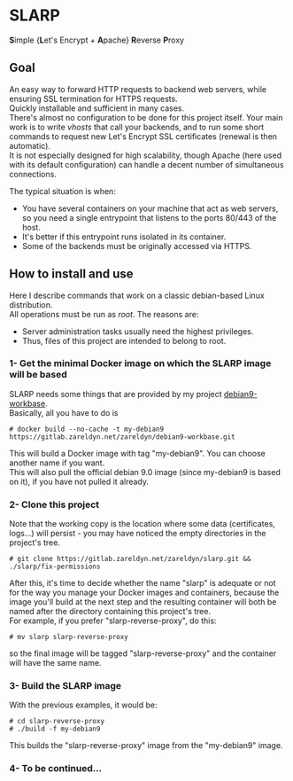 # SLARP
**S**imple {**L**et's Encrypt + **A**pache} **R**everse **P**roxy


## Goal

An easy way to forward HTTP requests to backend web servers, while ensuring SSL termination for HTTPS requests.  
Quickly installable and sufficient in many cases.  
There's almost no configuration to be done for this project itself. Your main work is to write *vhosts* that call your backends, and to run some short commands to request new Let's Encrypt SSL certificates (renewal is then automatic).  
It is not especially designed for high scalability, though Apache (here used with its default configuration) can handle a decent number of simultaneous connections.

The typical situation is when:
* You have several containers on your machine that act as web servers, so you need a single entrypoint that listens to the ports 80/443 of the host.
* It's better if this entrypoint runs isolated in its container.
* Some of the backends must be originally accessed via HTTPS.


## How to install and use

Here I describe commands that work on a classic debian-based Linux distribution.  
All operations must be run as *root*. The reasons are:
* Server administration tasks usually need the highest privileges.
* Thus, files of this project are intended to belong to root.

### 1- Get the minimal Docker image on which the SLARP image will be based

SLARP needs some things that are provided by my project [debian9-workbase](https://gitlab.zareldyn.net/zareldyn/debian9-workbase#debian9-workbase).  
Basically, all you have to do is  
```
# docker build --no-cache -t my-debian9 https://gitlab.zareldyn.net/zareldyn/debian9-workbase.git
 ```
This will build a Docker image with tag "my-debian9". You can choose another name if you want.  
This will also pull the official debian 9.0 image (since my-debian9 is based on it), if you have not pulled it already.

### 2- Clone this project

Note that the working copy is the location where some data (certificates, logs…) will persist - you may have noticed the empty directories in the project's tree.  
```
# git clone https://gitlab.zareldyn.net/zareldyn/slarp.git && ./slarp/fix-permissions
```

After this, it's time to decide whether the name "slarp" is adequate or not for the way you manage your Docker images and containers, because the image you'll build at the next step and the resulting container will both be named after the directory containing this project's tree.  
For example, if you prefer "slarp-reverse-proxy", do this:  
```
# mv slarp slarp-reverse-proxy
```
so the final image will be tagged "slarp-reverse-proxy" and the container will have the same name.

### 3- Build the SLARP image

With the previous examples, it would be:  
```
# cd slarp-reverse-proxy
# ./build -f my-debian9
```
This builds the "slarp-reverse-proxy" image from the "my-debian9" image.

### 4- To be continued…
